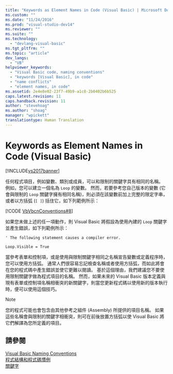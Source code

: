 ```yaml
---
title: "Keywords as Element Names in Code (Visual Basic) | Microsoft Docs"
ms.custom: ""
ms.date: "11/24/2016"
ms.prod: "visual-studio-dev14"
ms.reviewer: ""
ms.suite: ""
ms.technology: 
  - "devlang-visual-basic"
ms.tgt_pltfrm: ""
ms.topic: "article"
dev_langs: 
  - "VB"
helpviewer_keywords: 
  - "Visual Basic code, naming conventions"
  - "keywords [Visual Basic], in code"
  - "name conflicts"
  - "element names, in code"
ms.assetid: 2e4e8e02-23f7-49b9-a1c8-2b0402b6b525
caps.latest.revision: 11
caps.handback.revision: 11
author: "stevehoag"
ms.author: "shoag"
manager: "wpickett"
translationtype: Human Translation
---
```

# Keywords as Element Names in Code (Visual Basic)
[!INCLUDE[vs2017banner](../../../csharp/includes/vs2017banner.md)]

任何程式項目，例如變數、類別或成員，可以和限制的關鍵字具有相同的名稱。  例如，您可以建立一個名為 `Loop` 的變數。  然而，若要參考您自己版本的變數 \(它會與限制的 `Loop` 關鍵字擁有相同名稱\)，則必須在該變數前加上完整的限定字串，或者以方括弧 \(`[ ]`\) 括住它，如下列範例所示：  
  
 [!CODE [VbVbcnConventions#8](../CodeSnippet/VS_Snippets_VBCSharp/VbVbcnConventions#8)]  
  
 如果您未做上述的任一項動作，則 Visual Basic 將假設為使用內建的 `Loop` 關鍵字並產生錯誤，如下列範例所示：  
  
 `' The following statement causes a compiler error.`  
  
 `Loop.Visible = True`  
  
 當參考表單和控制項，或是使用與限制關鍵字相同之名稱宣告變數或定義程序時，您可以使用方括弧。  通常人們很容易忘記檢查名稱或者使用方括弧，而如此將會在您的程式碼中產生錯誤並使它更難以閱讀。  基於這個理由，我們建議您不要使用限制關鍵字做為程式項目的名稱。  然而，如果未來的 Visual Basic 版本定義與現有表單或控制項名稱相衝突的新關鍵字，則當您更新程式碼以使用新的版本執行時，便可以使用這個技巧。  
  
> [!NOTE]
>  您的程式可能也會包含由其他參考之組件 \(Assembly\) 所提供的項目名稱。  如果這些名稱會與限制的關鍵字相衝突，則可在前後放置方括弧以使 Visual Basic 將它們解譯為您所定義的項目。  
  
## 請參閱  
 [Visual Basic Naming Conventions](../../../visual-basic/programming-guide/program-structure/naming-conventions.md)   
 [程式結構和程式碼慣例](../../../visual-basic/programming-guide/program-structure/program-structure-and-code-conventions.md)   
 [關鍵字](../../../visual-basic/language-reference/keywords/index.md)